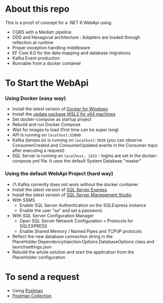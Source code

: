 # About this repo

This is a proof of concept for a .NET 6 WebApi using 
* CQRS with a Mediatr pipeline
* DDD and Hexagonal architecture : Adapters are loaded through reflection at runtime
* Proper exception handling middleware
* EF Core 6.0 for the data mapping and database migrations
* Kafka Event production
* Runnable from a docker container

# To Start the WebApi

### Using Docker (easy way)
* Install the latest version of [Docker for Windows](https://docs.docker.com/desktop/install/windows-install/)
* Install the [update package  WSL2 for x64 machines](https://learn.microsoft.com/en-us/windows/wsl/install-manual#step-4---download-the-linux-kernel-update-package)
* Set docker-compose as startup project
* Rebuild and run Docker Compose
* Wait for images to load (first time can be super long)
* API is running on `localhost:55000`
* Kafka (lenses.io) is running on `localhost:3030` (you can observe ConsumerCreated and ConsumerUpdated events in the Consumer topic after executing a request)
* SQL Server is running on `localhost, 1433` - logins are set in the docker-compose.yml file. It uses the default System Database "master"

### Using the default WebApi Project (hard way)
* /!\ Kafka currently does not work without the docker container
* Install the latest version of [SQL Server Express](https://www.microsoft.com/en-us/sql-server/sql-server-downloads)
* Install the latest version of [SQL Server Management Studio](https://learn.microsoft.com/en-us/sql/ssms/download-sql-server-management-studio-ssms?view=sql-server-ver16)
* With SSMS 
  * Enable SQL Server Authentication on the SQLExpress instance
  * Enable the user "sa" and set a password.
* With SQL Server Configuration Manager
  * Open SQL Server Network Configuration > Protocols for SQLEXPRESS
  * Enable Shared Memory / Named Pipes and TCP\IP protocols
* Reflect the new database connection string in the PlaceHolder.DependencyInjection.Options.DatabaseOptions class and launchsettings.json
* Rebuild the whole solution and start the application from the PlaceHolder configuration

# To send a request 

* Using [Postman](https://www.postman.com)
* [Postman Collection](https://drive.google.com/file/d/1xzFUkgNZuJxU9dS3EDygmYdlfTc3ErB3/view?usp=share_link)

